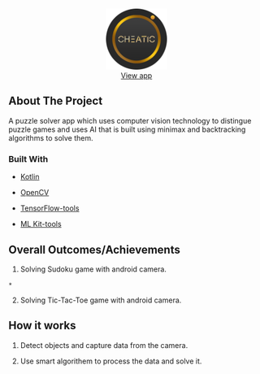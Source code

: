 <!-- PROJECT LOGO -->
<br />
<p align="center">
  <a href="https://play.google.com/store/apps/details?id=com.hostile.cheatic">
    <img src="images/logo.png" width="120px" height="120px" alt="CFlix Logo">
  </a>
  
  <br />
    <a href="https://play.google.com/store/apps/details?id=com.hostile.cheatic">View app</a>


<!-- ABOUT THE PROJECT -->
## About The Project

A puzzle solver app which uses computer vision technology to distingue puzzle games and uses AI that is built using minimax and backtracking algorithms to solve them.

### Built With

* [Kotlin](https://kotlinlang.org)
* [OpenCV](https://opencv.org)
* [TensorFlow-tools](https://www.tensorflow.org)
* [ML Kit-tools](https://developers.google.com/ml-kit)



    <!-- Outcomes -->
## Overall Outcomes/Achievements
  
  1. Solving Sudoku game with android camera.
    
    * 
  
  2. Solving Tic-Tac-Toe game with android camera.
  
## How it works
  
  1. Detect objects and capture data from the camera.


  2. Use smart algorithem to process the data and solve it.
